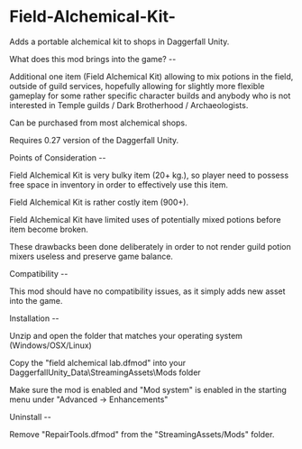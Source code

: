 # Field-Alchemical-Kit-
Adds a portable alchemical kit to shops in Daggerfall Unity.

 What does this mod brings into the game? --

Additional one item (Field Alchemical Kit) allowing to mix potions in the field, outside
of guild services, hopefully allowing for slightly more flexible gameplay for some rather
specific character builds and anybody who is not interested in Temple guilds / Dark Brotherhood /
Archaeologists.

Can be purchased from most alchemical shops. 
           
Requires 0.27 version of the Daggerfall Unity. 

 Points of Consideration --

Field Alchemical Kit is very bulky item (20+ kg.), so player need to possess free space in inventory in order to effectively use this item.

Field Alchemical Kit is rather costly item (900+).

Field Alchemical Kit have limited uses of potentially mixed potions before item become broken.

These drawbacks been done deliberately in order to not render guild potion mixers useless and preserve game balance.

 Compatibility --

This mod should have no compatibility issues, as it simply adds new asset into the game.

 Installation --

Unzip and open the folder that matches your operating system (Windows/OSX/Linux)

Copy the "field alchemical lab.dfmod" into your DaggerfallUnity_Data\StreamingAssets\Mods folder

Make sure the mod is enabled and "Mod system" is enabled in the starting menu under "Advanced -> Enhancements"

 Uninstall --

Remove "RepairTools.dfmod" from the "StreamingAssets/Mods" folder.
